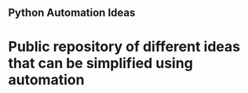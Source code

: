 ## Python Automation Ideas

# Public repository of different ideas that can be simplified using automation
